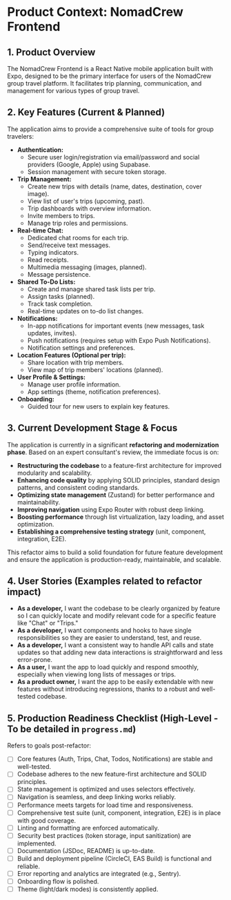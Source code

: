 # Product Context: NomadCrew Frontend

## 1. Product Overview
The NomadCrew Frontend is a React Native mobile application built with Expo, designed to be the primary interface for users of the NomadCrew group travel platform. It facilitates trip planning, communication, and management for various types of group travel.

## 2. Key Features (Current & Planned)
The application aims to provide a comprehensive suite of tools for group travelers:

*   **Authentication:**
    *   Secure user login/registration via email/password and social providers (Google, Apple) using Supabase.
    *   Session management with secure token storage.
*   **Trip Management:**
    *   Create new trips with details (name, dates, destination, cover image).
    *   View list of user's trips (upcoming, past).
    *   Trip dashboards with overview information.
    *   Invite members to trips.
    *   Manage trip roles and permissions.
*   **Real-time Chat:**
    *   Dedicated chat rooms for each trip.
    *   Send/receive text messages.
    *   Typing indicators.
    *   Read receipts.
    *   Multimedia messaging (images, planned).
    *   Message persistence.
*   **Shared To-Do Lists:**
    *   Create and manage shared task lists per trip.
    *   Assign tasks (planned).
    *   Track task completion.
    *   Real-time updates on to-do list changes.
*   **Notifications:**
    *   In-app notifications for important events (new messages, task updates, invites).
    *   Push notifications (requires setup with Expo Push Notifications).
    *   Notification settings and preferences.
*   **Location Features (Optional per trip):**
    *   Share location with trip members.
    *   View map of trip members' locations (planned).
*   **User Profile & Settings:**
    *   Manage user profile information.
    *   App settings (theme, notification preferences).
*   **Onboarding:**
    *   Guided tour for new users to explain key features.

## 3. Current Development Stage & Focus
The application is currently in a significant **refactoring and modernization phase**. Based on an expert consultant's review, the immediate focus is on:
*   **Restructuring the codebase** to a feature-first architecture for improved modularity and scalability.
*   **Enhancing code quality** by applying SOLID principles, standard design patterns, and consistent coding standards.
*   **Optimizing state management** (Zustand) for better performance and maintainability.
*   **Improving navigation** using Expo Router with robust deep linking.
*   **Boosting performance** through list virtualization, lazy loading, and asset optimization.
*   **Establishing a comprehensive testing strategy** (unit, component, integration, E2E).

This refactor aims to build a solid foundation for future feature development and ensure the application is production-ready, maintainable, and scalable.

## 4. User Stories (Examples related to refactor impact)
*   **As a developer,** I want the codebase to be clearly organized by feature so I can quickly locate and modify relevant code for a specific feature like "Chat" or "Trips."
*   **As a developer,** I want components and hooks to have single responsibilities so they are easier to understand, test, and reuse.
*   **As a developer,** I want a consistent way to handle API calls and state updates so that adding new data interactions is straightforward and less error-prone.
*   **As a user,** I want the app to load quickly and respond smoothly, especially when viewing long lists of messages or trips.
*   **As a product owner,** I want the app to be easily extendable with new features without introducing regressions, thanks to a robust and well-tested codebase.

## 5. Production Readiness Checklist (High-Level - To be detailed in `progress.md`)
Refers to goals post-refactor:
*   [ ] Core features (Auth, Trips, Chat, Todos, Notifications) are stable and well-tested.
*   [ ] Codebase adheres to the new feature-first architecture and SOLID principles.
*   [ ] State management is optimized and uses selectors effectively.
*   [ ] Navigation is seamless, and deep linking works reliably.
*   [ ] Performance meets targets for load time and responsiveness.
*   [ ] Comprehensive test suite (unit, component, integration, E2E) is in place with good coverage.
*   [ ] Linting and formatting are enforced automatically.
*   [ ] Security best practices (token storage, input sanitization) are implemented.
*   [ ] Documentation (JSDoc, README) is up-to-date.
*   [ ] Build and deployment pipeline (CircleCI, EAS Build) is functional and reliable.
*   [ ] Error reporting and analytics are integrated (e.g., Sentry).
*   [ ] Onboarding flow is polished.
*   [ ] Theme (light/dark modes) is consistently applied. 